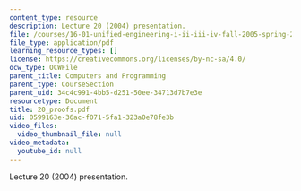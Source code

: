 ```yaml
---
content_type: resource
description: Lecture 20 (2004) presentation.
file: /courses/16-01-unified-engineering-i-ii-iii-iv-fall-2005-spring-2006/0599163e36acf0715fa1323a0e78fe3b_20_proofs.pdf
file_type: application/pdf
learning_resource_types: []
license: https://creativecommons.org/licenses/by-nc-sa/4.0/
ocw_type: OCWFile
parent_title: Computers and Programming
parent_type: CourseSection
parent_uid: 34c4c991-4bb5-d251-50ee-34713d7b7e3e
resourcetype: Document
title: 20_proofs.pdf
uid: 0599163e-36ac-f071-5fa1-323a0e78fe3b
video_files:
  video_thumbnail_file: null
video_metadata:
  youtube_id: null
---
```

Lecture 20 (2004) presentation.